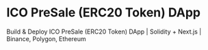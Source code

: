 # ICO PreSale (ERC20 Token) DApp

Build & Deploy ICO PreSale (ERC20 Token) DApp | Solidity + Next.js | Binance, Polygon, Ethereum
